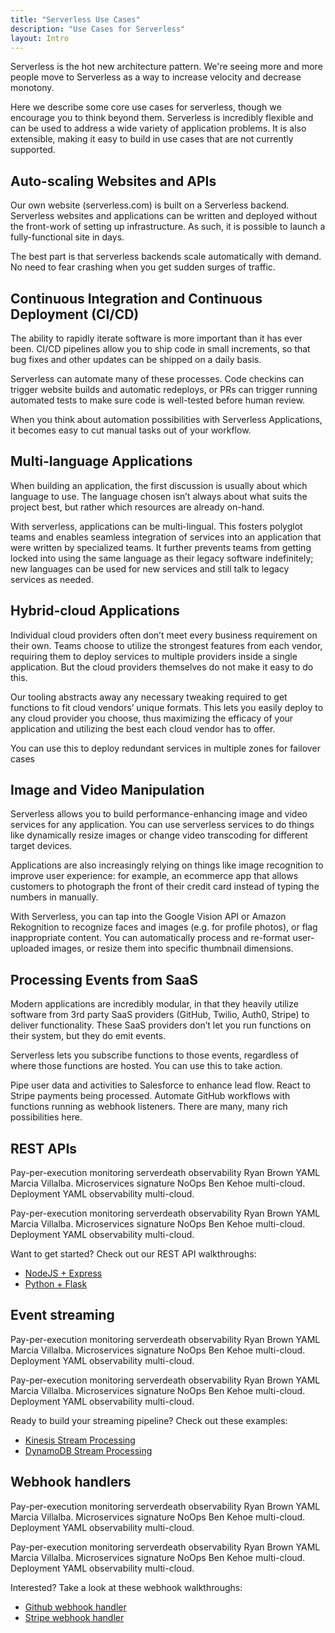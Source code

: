 ```yaml
---
title: "Serverless Use Cases"
description: "Use Cases for Serverless"
layout: Intro
---
```


Serverless is the hot new architecture pattern. We're seeing more and more people move to Serverless as a way to increase velocity and decrease monotony.

Here we describe some core use cases for serverless, though we encourage you to think beyond them. Serverless is incredibly flexible and can be used to address a wide variety of application problems. It is also extensible, making it easy to build in use cases that are not currently supported.


## Auto-scaling Websites and APIs

Our own website (serverless.com) is built on a Serverless backend. Serverless websites and applications can be written and deployed without the front-work of setting up infrastructure. As such, it is possible to launch a fully-functional site in days.

The best part is that serverless backends scale automatically with demand. No need to fear crashing when you get sudden surges of traffic.


## Continuous Integration and Continuous Deployment (CI/CD)

The ability to rapidly iterate software is more important than it has ever been. CI/CD pipelines allow you to ship code in small increments, so that bug fixes and other updates can be shipped on a daily basis.

Serverless can automate many of these processes. Code checkins can trigger website builds and automatic redeploys, or PRs can trigger running automated tests to make sure code is well-tested before human review.

When you think about automation possibilities with Serverless Applications, it becomes easy to cut manual tasks out of your workflow.


## Multi-language Applications

When building an application, the first discussion is usually about which language to use. The language chosen isn’t always about what suits the project best, but rather which resources are already on-hand.

With serverless, applications can be multi-lingual. This fosters polyglot teams and enables seamless integration of services into an application that were written by specialized teams. It further prevents teams from getting locked into using the same language as their legacy software indefinitely; new languages can be used for new services and still talk to legacy services as needed.


## Hybrid-cloud Applications

Individual cloud providers often don’t meet every business requirement on their own. Teams choose to utilize the strongest features from each vendor, requiring them to deploy services to multiple providers inside a single application. But the cloud providers themselves do not make it easy to do this.

Our tooling abstracts away any necessary tweaking required to get functions to fit cloud vendors’ unique formats. This lets you easily deploy to any cloud provider you choose, thus maximizing the efficacy of your application and utilizing the best each cloud vendor has to offer.

You can use this to deploy redundant services in multiple zones for failover cases


## Image and Video Manipulation

Serverless allows you to build performance-enhancing image and video services for any application. You can use serverless services to do things like dynamically resize images or change video transcoding for different target devices.

Applications are also increasingly relying on things like image recognition to improve user experience: for example, an ecommerce app that allows customers to photograph the front of their credit card instead of typing the numbers in manually.

With Serverless, you can tap into the Google Vision API or Amazon Rekognition to recognize faces and images (e.g. for profile photos), or flag inappropriate content. You can automatically process and re-format user-uploaded images, or resize them into specific thumbnail dimensions.


## Processing Events from SaaS

Modern applications are incredibly modular, in that they heavily utilize software from 3rd party SaaS providers (GitHub, Twilio, Auth0, Stripe) to deliver functionality. These SaaS providers don’t let you run functions on their system, but they do emit events.

Serverless lets you subscribe functions to those events, regardless of where those functions are hosted. You can use this to take action.

Pipe user data and activities to Salesforce to enhance lead flow. React to Stripe payments being processed. Automate GitHub workflows with functions running as webhook listeners. There are many, many rich possibilities here.

## REST APIs

Pay-per-execution monitoring serverdeath observability Ryan Brown YAML Marcia Villalba. Microservices signature NoOps Ben Kehoe multi-cloud. Deployment YAML observability multi-cloud.

Pay-per-execution monitoring serverdeath observability Ryan Brown YAML Marcia Villalba. Microservices signature NoOps Ben Kehoe multi-cloud. Deployment YAML observability multi-cloud.

Want to get started? Check out our REST API walkthroughs:

- [NodeJS + Express](https://serverless.com/blog/serverless-express-rest-api/)
- [Python + Flask](https://serverless.com/blog/flask-python-rest-api-serverless-lambda-dynamodb/)

## Event streaming

Pay-per-execution monitoring serverdeath observability Ryan Brown YAML Marcia Villalba. Microservices signature NoOps Ben Kehoe multi-cloud. Deployment YAML observability multi-cloud.

Pay-per-execution monitoring serverdeath observability Ryan Brown YAML Marcia Villalba. Microservices signature NoOps Ben Kehoe multi-cloud. Deployment YAML observability multi-cloud.

Ready to build your streaming pipeline? Check out these examples:

- [Kinesis Stream Processing](https://serverless.com/)
- [DynamoDB Stream Processing](https://serverless.com/)

## Webhook handlers

Pay-per-execution monitoring serverdeath observability Ryan Brown YAML Marcia Villalba. Microservices signature NoOps Ben Kehoe multi-cloud. Deployment YAML observability multi-cloud.

Pay-per-execution monitoring serverdeath observability Ryan Brown YAML Marcia Villalba. Microservices signature NoOps Ben Kehoe multi-cloud. Deployment YAML observability multi-cloud.

Interested? Take a look at these webhook walkthroughs:

- [Github webhook handler](https://serverless.com/)
- [Stripe webhook handler](https://serverless.com/)
